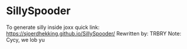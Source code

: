 # SillySpooder
To generate silly inside joxx 
quick link: https://sjoerdhekking.github.io/SillySpooder/
Rewritten by: TRBRY
Note: Cycy, we lob yu